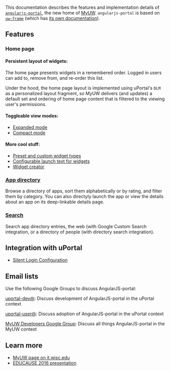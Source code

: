 This documentation describes the features and implementation details of [`angularjs-portal`](https://github.com/UW-Madison-DoIT/angularjs-portal), the new home of [MyUW](https://it.wisc.edu/services/myuw/). `angularjs-portal` is based on [`uw-frame`](https://github.com/UW-Madison-DoIT/uw-frame) (which has [its own documentation](http://uw-madison-doit.github.io/uw-frame/)).

## Features

### Home page

#### Persistent layout of widgets:
The home page presents widgets in a remembered order. Logged in users can add to, remove from, and re-order this list.

Under the hood, the home page layout is implemented using uPortal's `DLM` as a personalized layout fragment, so MyUW delivers (and updates) a
default set and ordering of home page content that is filtered to the viewing user's permissions.

#### Toggleable view modes:
+ [Expanded mode](expanded.md)
+ [Compact mode](compact.md)

#### More cool stuff:
+ [Preset and custom widget types](widgets.md)
+ [Configurable launch text for widgets](widget-launch-button.md)
+ [Widget creator](https://public.my.wisc.edu/web/widget-creator)

### [App directory](app-directory.md)

Browse a directory of apps, sort them alphabetically or by rating, and filter them by category. You can also directyly launch the app or view the details about an app on its deep-linkable details page.

### [Search](search.md)

Search app directory entries, the web (with Google Custom Search integration, or a directory of people (with directory search integration).

## Integration with uPortal
+ [Silent Login Configuration](silent-login.md)

## Email lists

Use the following Google Groups to discuss AngularJS-portal:

[uportal-dev@][]: Discuss development of AngularJS-portal in the uPortal context

[uportal-user@][]: Discuss adoption of AngularJS-portal in the uPortal context

[MyUW Developers Google Group][]: Discuss all things AngularJS-portal in the MyUW context

## Learn more

+ [MyUW page on it.wisc.edu][MyUW service page]
+ [EDUCAUSE 2016 presentation][]

[MyUW Developers Google Group]: https://groups.google.com/forum/#!forum/myuw-developers
[uportal-dev@]: https://groups.google.com/a/apereo.org/forum/#!forum/uportal-dev
[uportal-user@]: https://groups.google.com/a/apereo.org/forum/#!forum/uportal-user

[MyUW service page]: https://it.wisc.edu/services/myuw/
[EDUCAUSE 2016 presentation]: https://goo.gl/AdFXF2
